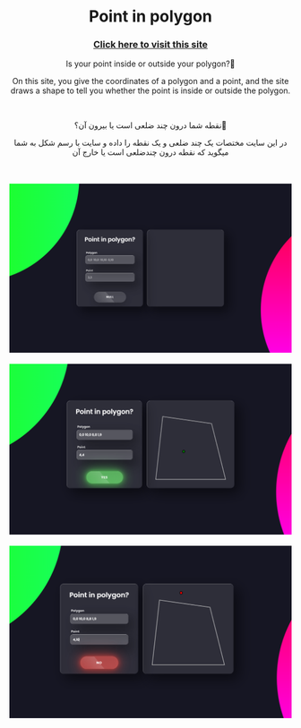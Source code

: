 <h1 align="center"> Point in polygon </h1>
<h3 align="center"> <a href="https://loco81.github.io/Point-in-polygon"> Click here to visit this site </a> </h3>
<p align="center"> Is your point inside or outside your polygon?🤔 </p>
<p align="center"> On this site, you give the coordinates of a polygon and a point, and the site draws a shape to tell you whether the point is inside or outside the polygon. </p>
<br>
<p align="center"> نقطه شما درون چند ضلعی است یا بیرون آن؟🤔 </p>
<p align="center">  در این سایت مختصات یک چند ضلعی و یک نقطه را داده و سایت با رسم شکل به شما میگوید که نقطه درون چندضلعی است یا خارج آن </p>
<br>
<br>
<div align="center">
  <img width="700" src="/images/01.png" alt="Point in polygon" />
</div>
<br>
<div align="center">
  <img width="700" src="/images/02.png" alt="Point in polygon" />
</div>
<br>
<div align="center">
  <img width="700" src="/images/03.png" alt="Point in polygon" />
</div>

